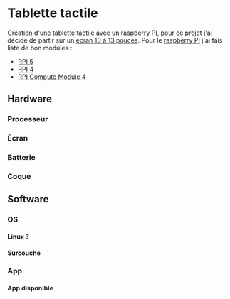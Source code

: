 # Tablette tactile
Création d'une tablette tactile avec un raspberry PI, pour ce projet j'ai décidé de partir sur un [écran 10 à 13 pouces](###-écran).
Pour le [raspberry PI](###-processeur) j'ai fais liste de bon modules :
- [RPI 5](https://www.raspberrypi.com/products/raspberry-pi-5/)
- [RPI 4](https://www.raspberrypi.com/products/raspberry-pi-4-model-b/)
- [RPI Compute Module 4](https://www.raspberrypi.com/products/compute-module-4/)
 
## Hardware

### Processeur



### Écran



### Batterie



### Coque



## Software

### OS

#### Linux ?



#### Surcouche




### App

#### App disponible


